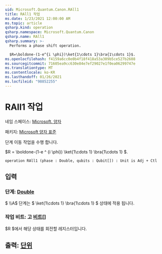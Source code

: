 ```yaml
---
uid: Microsoft.Quantum.Canon.RAll1
title: RAll1 작업
ms.date: 1/23/2021 12:00:00 AM
ms.topic: article
qsharp.kind: operation
qsharp.namespace: Microsoft.Quantum.Canon
qsharp.name: RAll1
qsharp.summary: >-
  Performs a phase shift operation.

  $R=\boldone-(1-e^{i \phi})\ket{1\cdots 1}\bra{1\cdots 1}$.
ms.openlocfilehash: f4159a6cc0e0b4f18f418a53a309b5ce527b2608
ms.sourcegitcommit: 71605ea9cc630e84e7ef29027e1f0ea06299747e
ms.translationtype: MT
ms.contentlocale: ko-KR
ms.lasthandoff: 01/26/2021
ms.locfileid: "98852255"
---
```

# <a name="rall1-operation"></a>RAll1 작업

네임 스페이스: [Microsoft. 양자](xref:Microsoft.Quantum.Canon)

패키지: [Microsoft 양자 표준](https://nuget.org/packages/Microsoft.Quantum.Standard)


단계 이동 작업을 수행 합니다.

$R = \boldone-(1-e ^ {i \phi}) \ket{1\cdots 1} \bra{1\cdots 1} $.

```qsharp
operation RAll1 (phase : Double, qubits : Qubit[]) : Unit is Adj + Ctl
```


## <a name="input"></a>입력

### <a name="phase--double"></a>단계: [Double](xref:microsoft.quantum.lang-ref.double)

$ \\\A$ 단계는 $ \ket{1\cdots 1} \bra{1\cdots 1} $ 상태에 적용 됩니다.


### <a name="qubits--qubit"></a>작업 비트: 고 [비트](xref:microsoft.quantum.lang-ref.qubit)[]

$R $에서 해당 상태를 회전할 레지스터입니다.



## <a name="output--unit"></a>출력: [단위](xref:microsoft.quantum.lang-ref.unit)

